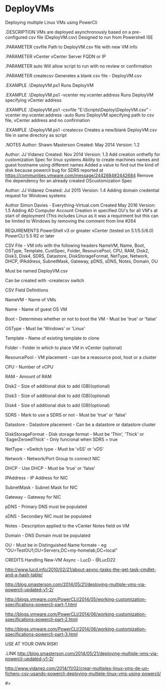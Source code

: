 DeployVMs
=========

Deploying multiple Linux VMs using PowerCli

.DESCRIPTION
VMs are deployed asynchronously based on a pre-configured csv file (DeployVM.csv)
Designed to run from Powershell ISE

.PARAMETER csvfile
Path to DeployVM.csv file with new VM info

.PARAMETER vCenter
vCenter Server FQDN or IP

.PARAMETER auto
Will allow script to run with no review or confirmation

.PARAMETER createcsv
Generates a blank csv file - DeployVM.csv

.EXAMPLE
.\DeployVM.ps1
Runs DeployVM

.EXAMPLE
.\DeployVM.ps1 -vcenter my.vcenter.address
Runs DeployVM specifying vCenter address

.EXAMPLE
.\DeployVM.ps1 -csvfile "E:\Scripts\Deploy\DeployVM.csv" -vcenter my.vcenter.address -auto
Runs DeployVM specifying path to csv file, vCenter address and no confirmation
 
.EXAMPLE
.\DeployVM.ps1 -createcsv
Creates a new/blank DeployVM.csv file in same directory as script

.NOTES
Author: Shawn Masterson
Created: May 2014
Version: 1.2

Author: JJ Vidanez
Created: Nov 2014
Version: 1.3 
Add creation onthefly for customization Spec for linux systems
Ability to create machines names and guest hostname using different names
Added a value to find out the kind of disk because powercli bug for SDRS reported at https://communities.vmware.com/message/2442684#2442684
Remove the dependency for an already created OScustomization Spec

Author: JJ Vidanez
Created: Jul 2015
Version: 1.4
Adding domain credential request for Windows systems

Author Simon Davies - Everything-Virtual.com
Created May 2016
Version: 1.5
Adding AD Computer Account Creation in specified OU's for all VM's at start of deployment (This includes Linux as it was a requirment but this can be limited to Windows by removing the comment from line #264

REQUIREMENTS
PowerShell v3 or greater
vCenter (tested on 5.1/5.5/6.0)
PowerCLI 5.5 R2 or later

CSV File - VM info with the following headers
NameVM, Name, Boot, OSType, Template, CustSpec, Folder, ResourcePool, CPU, RAM, Disk2, Disk3, Disk4, SDRS, Datastore, DiskStorageFormat, NetType, Network, DHCP, IPAddress, SubnetMask, Gateway, pDNS, sDNS, Notes, Domain, OU

Must be named DeployVM.csv

Can be created with -createcsv switch

CSV Field Definitions

NameVM - Name of VMs

Name - Name of guest OS VM

Boot - Determines whether or not to boot the VM - Must be 'true' or 'false'

OSType - Must be 'Windows' or 'Linux'

Template - Name of existing template to clone

Folder - Folder in which to place VM in vCenter (optional)

ResourcePool - VM placement - can be a reasource pool, host or a cluster

CPU - Number of vCPU

RAM - Amount of RAM

Disk2 - Size of additional disk to add (GB)(optional)

Disk3 - Size of additional disk to add (GB)(optional)

Disk4 - Size of additional disk to add (GB)(optional)

SDRS - Mark to use a SDRS or not - Must be 'true' or 'false' 

Datastore - Datastore placement - Can be a datastore or datastore cluster

DiskStorageFormat - Disk storage format - Must be 'Thin', 'Thick' or 'EagerZeroedThick' - Only funcional when SDRS = true

NetType - vSwitch type - Must be 'vSS' or 'vDS'

Network - Network/Port Group to connect NIC

DHCP - Use DHCP - Must be 'true' or 'false'

IPAddress - IP Address for NIC

SubnetMask - Subnet Mask for NIC

Gateway - Gateway for NIC

pDNS - Primary DNS must be populated

sDNS - Secondary NIC must be populated

Notes - Description applied to the vCenter Notes field on VM

Domain - DNS Domain must be populated

OU - Must be in Distinguished Name formate - eg "OU=TestOU1,OU=Servers,DC=my-homelab,DC=local"

	
CREDITS
Handling New-VM Async - LucD - @LucD22

http://www.lucd.info/2010/02/21/about-async-tasks-the-get-task-cmdlet-and-a-hash-table/

http://blog.smasterson.com/2014/05/21/deploying-multiple-vms-via-powercli-updated-v1-2/

http://blogs.vmware.com/PowerCLI/2014/05/working-customization-specifications-powercli-part-1.html

http://blogs.vmware.com/PowerCLI/2014/06/working-customization-specifications-powercli-part-2.html

http://blogs.vmware.com/PowerCLI/2014/06/working-customization-specifications-powercli-part-3.html

USE AT YOUR OWN RISK!
	
.LINK
http://blog.smasterson.com/2014/05/21/deploying-multiple-vms-via-powercli-updated-v1-2/

http://www.vidanez.com/2014/11/02/crear-multiples-linux-vms-de-un-fichero-csv-usando-powercli-deploying-multiple-linux-vms-using-powercli/

#>
